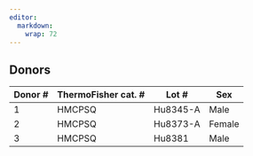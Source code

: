 ```yaml
---
editor: 
  markdown: 
    wrap: 72
---
```


## Donors

| Donor #| ThermoFisher cat. # | Lot #    | Sex    |
|--------|---------------------|----------|--------|
|   1    |  HMCPSQ             | Hu8345-A | Male   |
|   2    |  HMCPSQ             | Hu8373-A | Female |
|   3    |  HMCPSQ             | Hu8381   | Male   |


